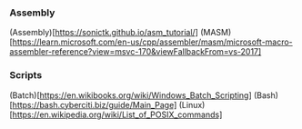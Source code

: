 ### Assembly
(Assembly)[https://sonictk.github.io/asm_tutorial/]
(MASM)[https://learn.microsoft.com/en-us/cpp/assembler/masm/microsoft-macro-assembler-reference?view=msvc-170&viewFallbackFrom=vs-2017]
### Scripts
(Batch)[https://en.wikibooks.org/wiki/Windows_Batch_Scripting]
(Bash)[https://bash.cyberciti.biz/guide/Main_Page]
(Linux)[https://en.wikipedia.org/wiki/List_of_POSIX_commands]
